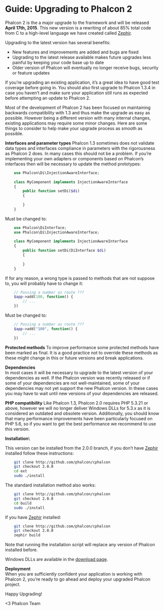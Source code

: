Guide: Upgrading to Phalcon 2
=============================

Phalcon 2 is the a major upgrade to the framework and will be released
**April 17th, 2015**. This new version is a rewriting of about 85% total
code from C to a high-level language we have created called
[Zephir](http://zephir-lang.com/).

Upgrading to the latest version has several benefits:

- New features and improvements are added and bugs are fixed
- Upgrading to the latest release available makes future upgrades less painful 
  by keeping your code base up to date
- Older version of Phalcon will eventually no longer receive bugs, security or 
  feature updates

If you’re upgrading an existing application, it’s a great idea to have good 
test coverage before going in. You should also first upgrade to Phalcon 1.3.4 
in case you haven’t and make sure your application still runs as expected 
before attempting an update to Phalcon 2.

Most of the development of Phalcon 2 has been focused on maintaining backwards 
compatibility with 1.3 and thus make the upgrade as easy as possible. However 
being a different version with many internal changes, existing applications may 
require some minor changes. Here are some things to consider to help make your 
upgrade process as smooth as possible.

**Interfaces and parameter types**
Phalcon 1.3 sometimes does not validate data types and interfaces compliance in 
parameters with the rigorousness as Phalcon 2 does. In many cases this should 
not be a problem. If you’re implementing your own adapters or components based 
on Phalcon’s interfaces then will be necessary to update the method prototypes:

```php
    use Phalcon\Di\InjectionAwareInterface;
    
    class MyComponent implements InjectionAwareInterface
    {
        public function setDi($di)
        {
    
        }
    }
```

Must be changed to:

```php
    use Phalcon\DiInterface;
    use Phalcon\Di\InjectionAwareInterface;
    
    class MyComponent implements InjectionAwareInterface
    {
        public function setDi(DiInterface $di)
        {
    
        }
    }
```

If for any reason, a wrong type is passed to methods that are not suppose to, 
you will probably have to change it:

```php
    // Passing a number as route ???
    $app->add(100, function() {
        // ...  
    })
```

Must be changed to:

```php
    // Passing a number as route ???
    $app->add("100", function() {
        // ...      
    })
```

**Protected methods**
To improve performance some protected methods have been marked as final. It is 
a good practice not to override these methods as these might change in this or 
future versions and break applications.

**Dependencies**\
In most cases it will be necessary to upgrade to the latest version of your 
dependencies as well. If the Phalcon version was recently released or if some 
of your dependencies are not well-maintained, some of your dependencies may not 
yet support the new Phalcon version. In these cases you may have to wait until 
new versions of your dependencies are released.

**PHP compatibility**
Like Phalcon 1.3, Phalcon 2.0 requires PHP 5.3.21 or above, however we will no 
longer deliver Windows DLLs for 5.3.x as it is considered an outdated and 
obsolete version. Additionally, you should know that many performance 
improvements have been particularly focused on PHP 5.6, so if you want to get 
the best performance we recommend to use this version.

**Installation**\

This version can be installed from the 2.0.0 branch, if you don’t have
[Zephir](http://www.zephir-lang.com) installed follow these instructions:

```sh
    git clone http://github.com/phalcon/cphalcon
    git checkout 2.0.0
    cd ext
    sudo ./install
```

The standard installation method also works:

```sh
    git clone http://github.com/phalcon/cphalcon
    git checkout 2.0.0
    cd build
    sudo ./install
```

If you have [Zephir](http://www.zephir-lang.com) installed:

```sh
    git clone http://github.com/phalcon/cphalcon
    git checkout 2.0.0
    zephir build
```

Note that running the installation script will replace any version of Phalcon 
installed before.

Windows DLLs are available in the [download page](https://phalconphp.com/en/download/windows).

**Deployment**\
When you are sufficiently confident your application is working with Phalcon 2, 
you’re ready to go ahead and deploy your upgraded Phalcon project.

Happy Upgrading!

<3 Phalcon Team